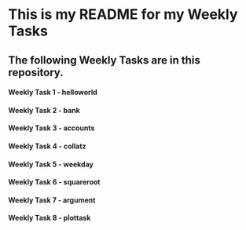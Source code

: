 # This is my README for my Weekly Tasks

## The following Weekly Tasks are in this repository.

#### Weekly Task 1 - helloworld
#### Weekly Task 2 - bank
#### Weekly Task 3 - accounts
#### Weekly Task 4 - collatz
#### Weekly Task 5 - weekday
#### Weekly Task 6 - squareroot
#### Weekly Task 7 - argument 
#### Weekly Task 8 - plottask
